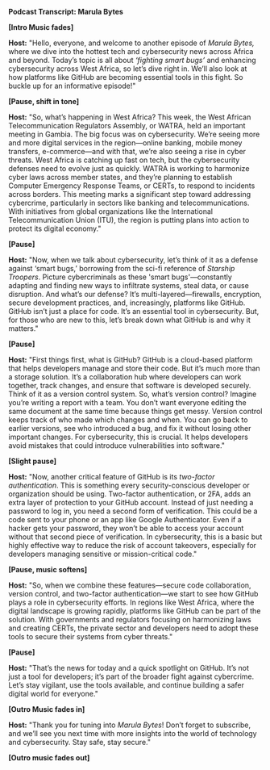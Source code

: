 **Podcast Transcript: Marula Bytes**

**[Intro Music fades]**

**Host:**
"Hello, everyone, and welcome to another episode of *Marula Bytes,* where we dive into the hottest tech and cybersecurity news across Africa and beyond. Today’s topic is all about *‘fighting smart bugs’* and enhancing cybersecurity across West Africa, so let’s dive right in. We’ll also look at how platforms like GitHub are becoming essential tools in this fight. So buckle up for an informative episode!"

**[Pause, shift in tone]**

**Host:**
"So, what’s happening in West Africa? This week, the West African Telecommunication Regulators Assembly, or WATRA, held an important meeting in Gambia. The big focus was on cybersecurity. We’re seeing more and more digital services in the region—online banking, mobile money transfers, e-commerce—and with that, we’re also seeing a rise in cyber threats. West Africa is catching up fast on tech, but the cybersecurity defenses need to evolve just as quickly. WATRA is working to harmonize cyber laws across member states, and they’re planning to establish Computer Emergency Response Teams, or CERTs, to respond to incidents across borders. This meeting marks a significant step toward addressing cybercrime, particularly in sectors like banking and telecommunications. With initiatives from global organizations like the International Telecommunication Union (ITU), the region is putting plans into action to protect its digital economy."

**[Pause]**

**Host:**
"Now, when we talk about cybersecurity, let’s think of it as a defense against ‘smart bugs,’ borrowing from the sci-fi reference of *Starship Troopers*. Picture cybercriminals as these 'smart bugs'—constantly adapting and finding new ways to infiltrate systems, steal data, or cause disruption. And what’s our defense? It’s multi-layered—firewalls, encryption, secure development practices, and, increasingly, platforms like GitHub. GitHub isn’t just a place for code. It’s an essential tool in cybersecurity. But, for those who are new to this, let’s break down what GitHub is and why it matters."

**[Pause]**

**Host:**
"First things first, what is GitHub? GitHub is a cloud-based platform that helps developers manage and store their code. But it’s much more than a storage solution. It’s a collaboration hub where developers can work together, track changes, and ensure that software is developed securely. Think of it as a version control system. So, what’s version control? Imagine you’re writing a report with a team. You don’t want everyone editing the same document at the same time because things get messy. Version control keeps track of who made which changes and when. You can go back to earlier versions, see who introduced a bug, and fix it without losing other important changes. For cybersecurity, this is crucial. It helps developers avoid mistakes that could introduce vulnerabilities into software."

**[Slight pause]**

**Host:**
"Now, another critical feature of GitHub is its *two-factor authentication*. This is something every security-conscious developer or organization should be using. Two-factor authentication, or 2FA, adds an extra layer of protection to your GitHub account. Instead of just needing a password to log in, you need a second form of verification. This could be a code sent to your phone or an app like Google Authenticator. Even if a hacker gets your password, they won’t be able to access your account without that second piece of verification. In cybersecurity, this is a basic but highly effective way to reduce the risk of account takeovers, especially for developers managing sensitive or mission-critical code."

**[Pause, music softens]**

**Host:**
"So, when we combine these features—secure code collaboration, version control, and two-factor authentication—we start to see how GitHub plays a role in cybersecurity efforts. In regions like West Africa, where the digital landscape is growing rapidly, platforms like GitHub can be part of the solution. With governments and regulators focusing on harmonizing laws and creating CERTs, the private sector and developers need to adopt these tools to secure their systems from cyber threats."

**[Pause]**

**Host:**
"That’s the news for today and a quick spotlight on GitHub. It’s not just a tool for developers; it’s part of the broader fight against cybercrime. Let’s stay vigilant, use the tools available, and continue building a safer digital world for everyone."

**[Outro Music fades in]**

**Host:**
"Thank you for tuning into *Marula Bytes*! Don’t forget to subscribe, and we’ll see you next time with more insights into the world of technology and cybersecurity. Stay safe, stay secure."

**[Outro music fades out]**
